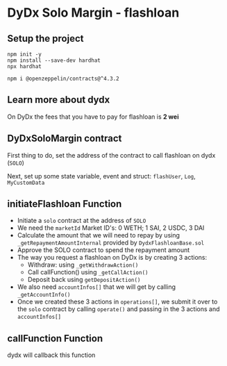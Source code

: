 # DyDx Solo Margin - flashloan

## Setup the project

```shell
npm init -y
npm install --save-dev hardhat
npx hardhat
```

```shell
npm i @openzeppelin/contracts@^4.3.2
```

## Learn more about dydx

On DyDx the fees that you have to pay for flashloan is **2 wei**

## DyDxSoloMargin contract

First thing to do, set the address of the contract to call flashloan on dydx (`SOLO`)

Next, set up some state variable, event and struct: `flashUser`, `Log`, `MyCustomData`

## initiateFlashloan Function

- Initiate a `solo` contract at the address of `SOLO`
- We need the `marketId`
  Market ID's: 0 WETH; 1 SAI, 2 USDC, 3 DAI
- Calculate the amount that we will need to repay by using `_getRepaymentAmountInternal` provided by `DydxFlashloanBase.sol`
- Approve the SOLO contract to spend the repayment amount
- The way you request a flashloan on DyDx is by creating 3 actions:
  - Withdraw: using `_getWithdrawAction()`
  - Call callFunction() using `_getCallAction()`
  - Deposit back using `getDepositAction()`
- We also need `accountInfos[]` that we will get by calling `_getAccountInfo()`
- Once we created these 3 actions in `operations[]`, we submit it over to the `solo` contract by calling `operate()` and passing in the 3 actions and `accountInfos[]`

## callFunction Function

dydx will callback this function
